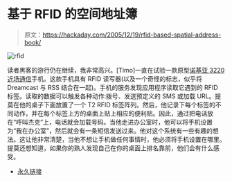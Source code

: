 # 基于 RFID 的空间地址簿

> 原文：<https://hackaday.com/2005/12/19/rfid-based-spatial-address-book/>

![rfid](img/e3b093c891d0dbb38c80b0e2ac13a330.png)

读者黑客的游行仍在继续，我非常高兴。[Timo]一直在试验一款原型[诺基亚 3220 近场通信](http://www.elasticspace.com/2005/12/nokia-3220-nfc)手机。这款手机具有 RFID 读写器(以及一个奇怪的标志，似乎将 Dreamcast 与 RSS 结合在一起)。手机的服务发现应用程序读取它遇到的 RFID 标签。读取的数据可以触发各种动作:拨号、发送预定义的 SMS 或加载 URL。提莫在他的桌子下面放置了一个 T2 RFID 标签阵列。然后，他记录下每个标签的不同动作，并在每个标签上方的桌面上贴上相应的便利贴。因此，通过把电话放在“呼叫杰克”上，电话就会加载号码。当他走进办公室时，他可以将手机设置为“我在办公室”，然后就会有一条短信发送过来。他对这个系统有一些有趣的想法。这让他非常清楚，当他不想让手机做任何事情时，他必须将手机设置在哪里。提莫还想知道，如果你的熟人发现自己在你的桌面上排名靠前，他们会有什么感受。

*   [永久链接](http://www.elasticspace.com/2005/12/address-book-desk)